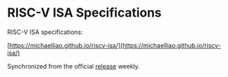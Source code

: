 # RISC-V ISA Specifications

RISC-V ISA specifications:

[https://michaelliao.github.io/riscv-isa/](https://michaelliao.github.io/riscv-isa/)

Synchronized from the official [release](https://github.com/riscv/riscv-isa-manual/releases) weekly.
